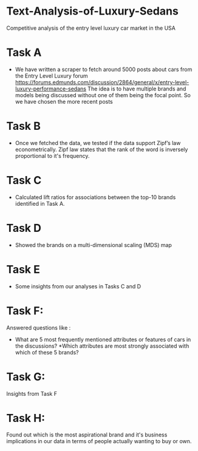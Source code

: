 # Text-Analysis-of-Luxury-Sedans
Competitive analysis of the entry level luxury car market in the USA

# Task A
* We have written a scraper to fetch around 5000 posts about cars from the Entry Level Luxury forum https://forums.edmunds.com/discussion/2864/general/x/entry-level-luxury-performance-sedans
The idea is to have multiple brands and models being discussed without one of them being the focal point. So we have chosen the more recent posts

# Task B
* Once we fetched the data, we tested if the data support Zipf’s law econometrically. Zipf law states that the rank of the word is inversely proportional to it's frequency.

# Task C
* Calculated lift ratios for associations between the top-10 brands identified in Task A.

# Task D
* Showed the brands on a multi-dimensional scaling (MDS) map 

# Task E
* Some insights from our analyses in Tasks C and D 

# Task F: 
Answered questions like : 
* What are 5 most frequently mentioned attributes or features of cars in the discussions? 
*Which attributes are most strongly associated with which of these 5 brands?

# Task G: 
Insights from Task F

# Task H: 
Found out which is the most aspirational brand and it's business implications in our data in terms of people actually wanting to buy or own. 
